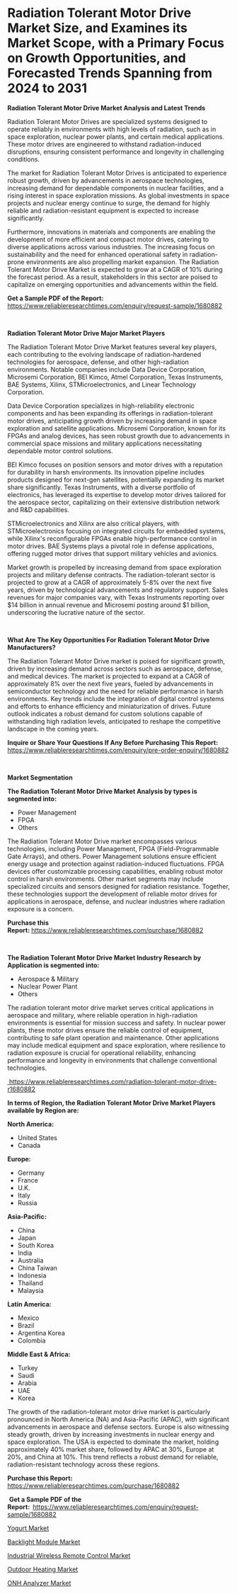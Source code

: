 <p><h1>Radiation Tolerant Motor Drive Market Size, and Examines its Market Scope, with a Primary Focus on Growth Opportunities, and Forecasted Trends Spanning from 2024 to 2031</h1></p><p><strong>Radiation Tolerant Motor Drive Market Analysis and Latest Trends</strong></p>
<p><p>Radiation Tolerant Motor Drives are specialized systems designed to operate reliably in environments with high levels of radiation, such as in space exploration, nuclear power plants, and certain medical applications. These motor drives are engineered to withstand radiation-induced disruptions, ensuring consistent performance and longevity in challenging conditions. </p><p>The market for Radiation Tolerant Motor Drives is anticipated to experience robust growth, driven by advancements in aerospace technologies, increasing demand for dependable components in nuclear facilities, and a rising interest in space exploration missions. As global investments in space projects and nuclear energy continue to surge, the demand for highly reliable and radiation-resistant equipment is expected to increase significantly.</p><p>Furthermore, innovations in materials and components are enabling the development of more efficient and compact motor drives, catering to diverse applications across various industries. The increasing focus on sustainability and the need for enhanced operational safety in radiation-prone environments are also propelling market expansion. The Radiation Tolerant Motor Drive Market is expected to grow at a CAGR of 10% during the forecast period. As a result, stakeholders in this sector are poised to capitalize on emerging opportunities and advancements within the field.</p></p>
<p><strong>Get a Sample PDF of the Report:&nbsp;</strong> <a href="https://www.reliableresearchtimes.com/enquiry/request-sample/1680882?utm_campaign=1558&utm_medium=2&utm_source=Github&utm_content=ia&utm_term=16122024&utm_id=radiation-tolerant-motor-drive">https://www.reliableresearchtimes.com/enquiry/request-sample/1680882</a></p>
<p>&nbsp;</p>
<p><strong>Radiation Tolerant Motor Drive Major Market Players</strong></p>
<p><p>The Radiation Tolerant Motor Drive Market features several key players, each contributing to the evolving landscape of radiation-hardened technologies for aerospace, defense, and other high-radiation environments. Notable companies include Data Device Corporation, Microsemi Corporation, BEI Kimco, Atmel Corporation, Texas Instruments, BAE Systems, Xilinx, STMicroelectronics, and Linear Technology Corporation.</p><p>Data Device Corporation specializes in high-reliability electronic components and has been expanding its offerings in radiation-tolerant motor drives, anticipating growth driven by increasing demand in space exploration and satellite applications. Microsemi Corporation, known for its FPGAs and analog devices, has seen robust growth due to advancements in commercial space missions and military applications necessitating dependable motor control solutions.</p><p>BEI Kimco focuses on position sensors and motor drives with a reputation for durability in harsh environments. Its innovation pipeline includes products designed for next-gen satellites, potentially expanding its market share significantly. Texas Instruments, with a diverse portfolio of electronics, has leveraged its expertise to develop motor drives tailored for the aerospace sector, capitalizing on their extensive distribution network and R&D capabilities.</p><p>STMicroelectronics and Xilinx are also critical players, with STMicroelectronics focusing on integrated circuits for embedded systems, while Xilinx's reconfigurable FPGAs enable high-performance control in motor drives. BAE Systems plays a pivotal role in defense applications, offering rugged motor drives that support military vehicles and avionics.</p><p>Market growth is propelled by increasing demand from space exploration projects and military defense contracts. The radiation-tolerant sector is projected to grow at a CAGR of approximately 5-8% over the next five years, driven by technological advancements and regulatory support. Sales revenues for major companies vary, with Texas Instruments reporting over $14 billion in annual revenue and Microsemi posting around $1 billion, underscoring the lucrative nature of the sector.</p></p>
<p>&nbsp;</p>
<p><strong>What Are The Key Opportunities For Radiation Tolerant Motor Drive Manufacturers?</strong></p>
<p><p>The Radiation Tolerant Motor Drive market is poised for significant growth, driven by increasing demand across sectors such as aerospace, defense, and medical devices. The market is projected to expand at a CAGR of approximately 8% over the next five years, fueled by advancements in semiconductor technology and the need for reliable performance in harsh environments. Key trends include the integration of digital control systems and efforts to enhance efficiency and miniaturization of drives. Future outlook indicates a robust demand for custom solutions capable of withstanding high radiation levels, anticipated to reshape the competitive landscape in the coming years.</p></p>
<p><strong>Inquire or Share Your Questions If Any Before Purchasing This Report:</strong> <a href="https://www.reliableresearchtimes.com/enquiry/pre-order-enquiry/1680882?utm_campaign=1558&utm_medium=2&utm_source=Github&utm_content=ia&utm_term=16122024&utm_id=radiation-tolerant-motor-drive">https://www.reliableresearchtimes.com/enquiry/pre-order-enquiry/1680882</a></p>
<p>&nbsp;</p>
<p><strong>Market Segmentation</strong></p>
<p><strong>The Radiation Tolerant Motor Drive Market Analysis by types is segmented into:</strong></p>
<p><ul><li>Power Management</li><li>FPGA</li><li>Others</li></ul></p>
<p><p>The Radiation Tolerant Motor Drive market encompasses various technologies, including Power Management, FPGA (Field-Programmable Gate Arrays), and others. Power Management solutions ensure efficient energy usage and protection against radiation-induced fluctuations. FPGA devices offer customizable processing capabilities, enabling robust motor control in harsh environments. Other market segments may include specialized circuits and sensors designed for radiation resistance. Together, these technologies support the development of reliable motor drives for applications in aerospace, defense, and nuclear industries where radiation exposure is a concern.</p></p>
<p><strong>Purchase this Report:&nbsp;</strong><a href="https://www.reliableresearchtimes.com/purchase/1680882?utm_campaign=1558&utm_medium=2&utm_source=Github&utm_content=ia&utm_term=16122024&utm_id=radiation-tolerant-motor-drive">https://www.reliableresearchtimes.com/purchase/1680882</a></p>
<p>&nbsp;</p>
<p><strong>The Radiation Tolerant Motor Drive Market Industry Research by Application is segmented into:</strong></p>
<p><ul><li>Aerospace & Military</li><li>Nuclear Power Plant</li><li>Others</li></ul></p>
<p><p>The radiation tolerant motor drive market serves critical applications in aerospace and military, where reliable operation in high-radiation environments is essential for mission success and safety. In nuclear power plants, these motor drives ensure the reliable control of equipment, contributing to safe plant operation and maintenance. Other applications may include medical equipment and space exploration, where resilience to radiation exposure is crucial for operational reliability, enhancing performance and longevity in environments that challenge conventional technologies.</p></p>
<p><a href="https://www.reliableresearchtimes.com/radiation-tolerant-motor-drive-r1680882?utm_campaign=1558&utm_medium=2&utm_source=Github&utm_content=ia&utm_term=16122024&utm_id=radiation-tolerant-motor-drive">&nbsp;https://www.reliableresearchtimes.com/radiation-tolerant-motor-drive-r1680882</a></p>
<p><strong>In terms of Region, the Radiation Tolerant Motor Drive Market Players available by Region are:</strong></p>
<p>
    <p> <strong> North America: </strong>
        <ul>
            <li>United States</li>
            <li>Canada</li>
        </ul>
        </p> 
    <p> <strong> Europe: </strong>
        <ul>
            <li>Germany</li>
            <li>France</li>
            <li>U.K.</li>
            <li>Italy</li>
            <li>Russia</li>
        </ul>
        </p> 
    <p> <strong> Asia-Pacific: </strong>
        <ul>
            <li>China</li>
            <li>Japan</li>
            <li>South Korea</li>
            <li>India</li>
            <li>Australia</li>
            <li>China Taiwan</li>
            <li>Indonesia</li>
            <li>Thailand</li>
            <li>Malaysia</li>
        </ul>
        </p> 
    <p> <strong> Latin America: </strong>
        <ul>
            <li>Mexico</li>
            <li>Brazil</li>
            <li>Argentina Korea</li>
            <li>Colombia</li>
        </ul>
        </p> 
    <p> <strong> Middle East & Africa: </strong>
        <ul>
            <li>Turkey</li>
            <li>Saudi</li>
            <li>Arabia</li>
            <li>UAE</li>
            <li>Korea</li>
        </ul>
    </p>
    </p>
<p><p>The growth of the radiation-tolerant motor drive market is particularly pronounced in North America (NA) and Asia-Pacific (APAC), with significant advancements in aerospace and defense sectors. Europe is also witnessing steady growth, driven by increasing investments in nuclear energy and space exploration. The USA is expected to dominate the market, holding approximately 40% market share, followed by APAC at 30%, Europe at 20%, and China at 10%. This trend reflects a robust demand for reliable, radiation-resistant technology across these regions.</p></p>
<p><strong>Purchase this Report: </strong><a href="https://www.reliableresearchtimes.com/purchase/1680882?utm_campaign=1558&utm_medium=2&utm_source=Github&utm_content=ia&utm_term=16122024&utm_id=radiation-tolerant-motor-drive">https://www.reliableresearchtimes.com/purchase/1680882</a></p>
<p>&nbsp;<strong>Get a Sample PDF of the Report:&nbsp;&nbsp;</strong><a href="https://www.reliableresearchtimes.com/enquiry/request-sample/1680882?utm_campaign=1558&utm_medium=2&utm_source=Github&utm_content=ia&utm_term=16122024&utm_id=radiation-tolerant-motor-drive">https://www.reliableresearchtimes.com/enquiry/request-sample/1680882</a></p>
<p><strong></strong></p>
<p><p><a href="https://www.linkedin.com/pulse/yogurt-market-analysis-featuringgrowth-andindustry-jj2te?utm_campaign=1558&utm_medium=2&utm_source=Github&utm_content=ia&utm_term=16122024&utm_id=radiation-tolerant-motor-drive">Yogurt Market</a></p><p><a href="https://www.linkedin.com/pulse/understanding-backlight-module-market-key-insights-projected-sqdre?utm_campaign=1558&utm_medium=2&utm_source=Github&utm_content=ia&utm_term=16122024&utm_id=radiation-tolerant-motor-drive">Backlight Module Market</a></p><p><a href="https://www.linkedin.com/pulse/global-industrial-wireless-remote-control-market-exploring-i9g0e?utm_campaign=1558&utm_medium=2&utm_source=Github&utm_content=ia&utm_term=16122024&utm_id=radiation-tolerant-motor-drive">Industrial Wireless Remote Control Market</a></p><p><a href="https://www.linkedin.com/pulse/outdoor-heatingmarketinsightsmarketsizeandgrowthprospectswithanestimatedcagrof58from2024to2031-bmfme?utm_campaign=1558&utm_medium=2&utm_source=Github&utm_content=ia&utm_term=16122024&utm_id=radiation-tolerant-motor-drive">Outdoor Heating Market</a></p><p><a href="https://www.linkedin.com/pulse/comprehensive-onh-analyzer-market-outlook-size-share-revenue-xrxne?utm_campaign=1558&utm_medium=2&utm_source=Github&utm_content=ia&utm_term=16122024&utm_id=radiation-tolerant-motor-drive">ONH Analyzer Market</a></p></p>